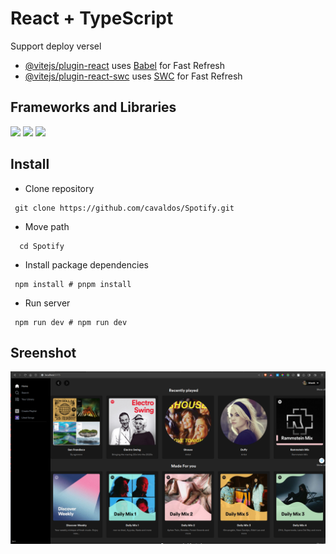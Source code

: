 # React + TypeScript

Support deploy versel

- [@vitejs/plugin-react](https://github.com/vitejs/vite-plugin-react/blob/main/packages/plugin-react/README.md) uses [Babel](https://babeljs.io/) for Fast Refresh
- [@vitejs/plugin-react-swc](https://github.com/vitejs/vite-plugin-react-swc) uses [SWC](https://swc.rs/) for Fast Refresh

## Frameworks and Libraries

<img src="https://img.shields.io/badge/react-%2320232a.svg?style=for-the-badge&logo=react&logoColor=%2361DAFB"> <img src="https://img.shields.io/badge/TypeScript-007ACC?style=for-the-badge&logo=typescript&logoColor=white"> <img src="https://img.shields.io/badge/Tailwind_CSS-38B2AC?style=for-the-badge&logo=tailwind-css&logoColor=white">

## Install

- Clone repository

```shell
 git clone https://github.com/cavaldos/Spotify.git
```

- Move path

```shell
  cd Spotify
```

- Install package dependencies

```shell
 npm install # pnpm install
```

- Run server

```shell
 npm run dev # npm run dev
```

## Sreenshot

![Screenshot from 2022-12-11 19-30-20](https://github.com/cavaldos/Spotify/blob/main/screens/home.png)
